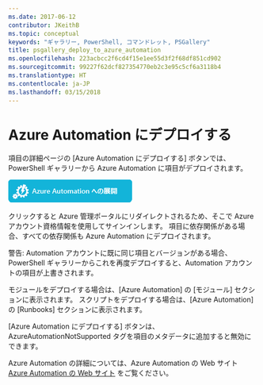 ```yaml
---
ms.date: 2017-06-12
contributor: JKeithB
ms.topic: conceptual
keywords: "ギャラリー, PowerShell, コマンドレット, PSGallery"
title: psgallery_deploy_to_azure_automation
ms.openlocfilehash: 223acbcc2f6cd4f15e1ee55d3f2f68df851cd902
ms.sourcegitcommit: 99227f62dcf827354770eb2c3e95c5cf6a3118b4
ms.translationtype: HT
ms.contentlocale: ja-JP
ms.lasthandoff: 03/15/2018
---
```

<a name="deploy-to-azure-automation"></a>Azure Automation にデプロイする
===========================

項目の詳細ページの [Azure Automation にデプロイする] ボタンでは、PowerShell ギャラリーから Azure Automation に項目がデプロイされます。

![[Azure Automation にデプロイする] ボタン](Images/DeployToAzureAutomationButton.png)

クリックすると Azure 管理ポータルにリダイレクトされるため、そこで Azure アカウント資格情報を使用してサインインします。
項目に依存関係がある場合、すべての依存関係も Azure Automation にデプロイされます。

警告: Automation アカウントに既に同じ項目とバージョンがある場合、PowerShell ギャラリーからこれを再度デプロイすると、Automation アカウントの項目が上書きされます。

モジュールをデプロイする場合は、[Azure Automation] の [モジュール] セクションに表示されます。  スクリプトをデプロイする場合は、[Azure Automation] の [Runbooks] セクションに表示されます。

[Azure Automation にデプロイする] ボタンは、AzureAutomationNotSupported タグを項目のメタデータに追加すると無効にできます。

Azure Automation の詳細については、Azure Automation の Web サイト [Azure Automation の Web サイト](http://azure.microsoft.com/services/automation/) をご覧ください。

